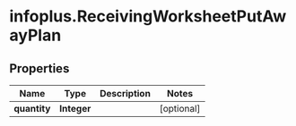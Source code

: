 # infoplus.ReceivingWorksheetPutAwayPlan

## Properties
Name | Type | Description | Notes
------------ | ------------- | ------------- | -------------
**quantity** | **Integer** |  | [optional] 


